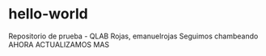 # hello-world
Repositorio de prueba - QLAB
Rojas, emanuelrojas
Seguimos chambeando
 AHORA ACTUALIZAMOS MAS
